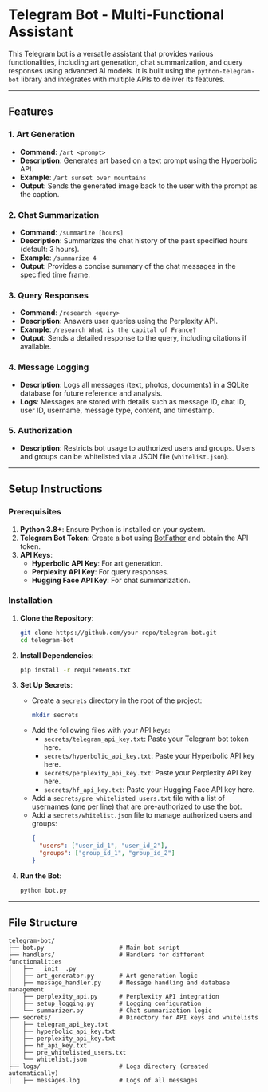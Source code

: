 # Telegram Bot - Multi-Functional Assistant

This Telegram bot is a versatile assistant that provides various functionalities, including art generation, chat summarization, and query responses using advanced AI models. It is built using the `python-telegram-bot` library and integrates with multiple APIs to deliver its features.

---

## Features

### 1. **Art Generation**
   - **Command**: `/art <prompt>`
   - **Description**: Generates art based on a text prompt using the Hyperbolic API.
   - **Example**: `/art sunset over mountains`
   - **Output**: Sends the generated image back to the user with the prompt as the caption.

### 2. **Chat Summarization**
   - **Command**: `/summarize [hours]`
   - **Description**: Summarizes the chat history of the past specified hours (default: 3 hours).
   - **Example**: `/summarize 4`
   - **Output**: Provides a concise summary of the chat messages in the specified time frame.

### 3. **Query Responses**
   - **Command**: `/research <query>`
   - **Description**: Answers user queries using the Perplexity API.
   - **Example**: `/research What is the capital of France?`
   - **Output**: Sends a detailed response to the query, including citations if available.

### 4. **Message Logging**
   - **Description**: Logs all messages (text, photos, documents) in a SQLite database for future reference and analysis.
   - **Logs**: Messages are stored with details such as message ID, chat ID, user ID, username, message type, content, and timestamp.

### 5. **Authorization**
   - **Description**: Restricts bot usage to authorized users and groups. Users and groups can be whitelisted via a JSON file (`whitelist.json`).

---

## Setup Instructions

### Prerequisites
1. **Python 3.8+**: Ensure Python is installed on your system.
2. **Telegram Bot Token**: Create a bot using [BotFather](https://core.telegram.org/bots#botfather) and obtain the API token.
3. **API Keys**:
   - **Hyperbolic API Key**: For art generation.
   - **Perplexity API Key**: For query responses.
   - **Hugging Face API Key**: For chat summarization.

### Installation
1. **Clone the Repository**:
   ```bash
   git clone https://github.com/your-repo/telegram-bot.git
   cd telegram-bot
   ```

2. **Install Dependencies**:
   ```bash
   pip install -r requirements.txt
   ```

3. **Set Up Secrets**:
   - Create a `secrets` directory in the root of the project:
     ```bash
     mkdir secrets
     ```
   - Add the following files with your API keys:
     - `secrets/telegram_api_key.txt`: Paste your Telegram bot token here.
     - `secrets/hyperbolic_api_key.txt`: Paste your Hyperbolic API key here.
     - `secrets/perplexity_api_key.txt`: Paste your Perplexity API key here.
     - `secrets/hf_api_key.txt`: Paste your Hugging Face API key here.
   - Add a `secrets/pre_whitelisted_users.txt` file with a list of usernames (one per line) that are pre-authorized to use the bot.
   - Add a `secrets/whitelist.json` file to manage authorized users and groups:
     ```json
     {
       "users": ["user_id_1", "user_id_2"],
       "groups": ["group_id_1", "group_id_2"]
     }
     ```

4. **Run the Bot**:
   ```bash
   python bot.py
   ```

---

## File Structure

```
telegram-bot/
├── bot.py                     # Main bot script
├── handlers/                  # Handlers for different functionalities
│   ├── __init__.py
│   ├── art_generator.py       # Art generation logic
│   ├── message_handler.py     # Message handling and database management
│   ├── perplexity_api.py      # Perplexity API integration
│   ├── setup_logging.py       # Logging configuration
│   └── summarizer.py          # Chat summarization logic
├── secrets/                   # Directory for API keys and whitelists
│   ├── telegram_api_key.txt
│   ├── hyperbolic_api_key.txt
│   ├── perplexity_api_key.txt
│   ├── hf_api_key.txt
│   ├── pre_whitelisted_users.txt
│   └── whitelist.json
├── logs/                      # Logs directory (created automatically)
│   ├── messages.log           # Logs of all messages

